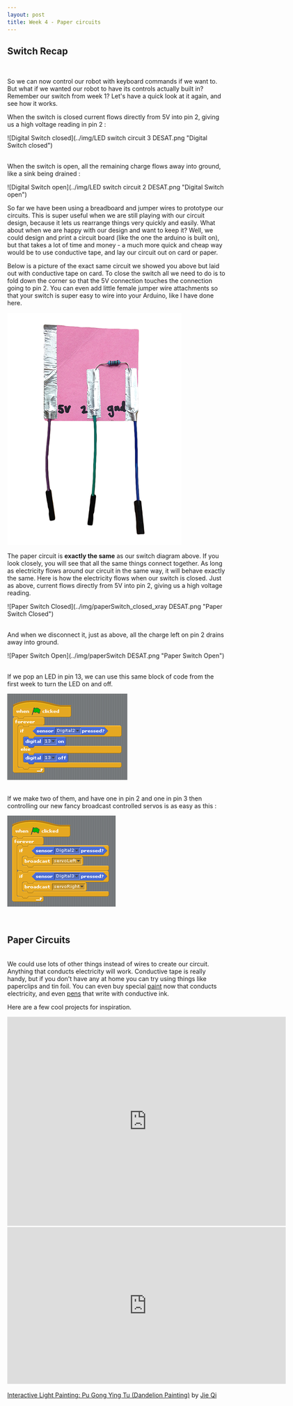 ```yaml
---
layout: post
title: Week 4 - Paper circuits
---
```


## Switch Recap

<br>

So we can now control our robot with keyboard commands if we want to. But what if we wanted our robot to have its controls actually built in? Remember our switch from week 1? Let's have a quick look at it again, and see how it works.


When the switch is closed current flows directly from 5V into pin 2, giving us a high voltage reading in pin 2 :

![Digital Switch closed](../img/LED switch circuit 3 DESAT.png "Digital Switch closed")

<br>
When the switch is open, all the remaining charge flows away into ground, like a sink being drained :

![Digital Switch open](../img/LED switch circuit 2 DESAT.png "Digital Switch open")


So far we have been using a breadboard and jumper wires to prototype our circuits. This is super useful when we are still playing with our circuit design, because it lets us rearrange things very quickly and easily. What about when we are happy with our design and want to keep it? Well, we could design and print a circuit board (like the one the arduino is built on), but that takes a lot of time and money - a much more quick and cheap way would be to use conductive tape, and lay our circuit out on card or paper. 


Below is a picture of the exact same circuit we showed you above but laid out with conductive tape on card. To close the switch all we need to do is to fold down the corner so that the 5V connection touches the connection going to pin 2. You can even add little female jumper wire attachments so that your switch is super easy to wire into your Arduino, like I have done here.

![Paper Switch](../img/paperSwitch.png "Paper Switch")

<!--
![Open Switch](../img/CIRCUIT switchOpen.png "Open Switch")
-->


The paper circuit is **exactly the same** as our switch diagram above. If you look closely, you will see that all the same things connect together. As long as electricity flows around our circuit in the same way, it will behave exactly the same. Here is how the electricity flows when our switch is closed. Just as above, current flows directly from 5V into pin 2, giving us a high voltage reading.

![Paper Switch Closed](../img/paperSwitch_closed_xray DESAT.png "Paper Switch Closed")

<br>
And when we disconnect it, just as above, all the charge left on pin 2 drains away into ground.

![Paper Switch Open](../img/paperSwitch DESAT.png "Paper Switch Open")

<br>
If we pop an LED in pin 13, we can use this same block of code from the first week to turn the LED on and off.

![Switch LED control](../img/switch_LEDcontrol.PNG "Switch LED control")

<br>
If we make two of them, and have one in pin 2 and one in pin 3 then controlling our new fancy broadcast controlled servos is as easy as this :

![Switch LED control](../img/switch_ServoControl.PNG "Switch LED control")


<!---
![Digital Switch](../img/LED digitalSwitch.png "Digital Switch")
-->


<br>

## Paper Circuits

<br>
We could use lots of other things instead of wires to create our circuit. Anything that conducts electricity will work. Conductive tape is really handy, but if you don't have any at home you can try using things like paperclips and tin foil. You can even buy special <a href="http://www.bareconductive.com/shop/
">paint</a> now that conducts electricity, and even <a href="https://123d.circuits.io/shop/circuitscribe#accessories">pens</a> that write with conductive ink. 


Here are a few cool projects for inspiration.


<iframe width="640" height="480" src="https://www.youtube.com/embed/AI-6wMlaVTc" frameborder="0" allowfullscreen></iframe>

<br>

<iframe src="https://player.vimeo.com/video/40904471" width="640" height="360" frameborder="0" webkitallowfullscreen mozallowfullscreen allowfullscreen></iframe> <p><a href="https://vimeo.com/40904471">Interactive Light Painting: Pu Gong Ying Tu (Dandelion Painting)</a> by <a href="https://vimeo.com/user1892233">Jie Qi</a><p>


<!--
http://www.creativeapplications.net/sound/paper-electronics-by-coralie-gourguechon/


Arduino free paper circuit ideas:


http://highlowtech.org/?p=2505


 - Talk about soldering / proto boards
 - Talk about PCB etching
 - Hook up the switch to turn pin 13 on/off
-->
